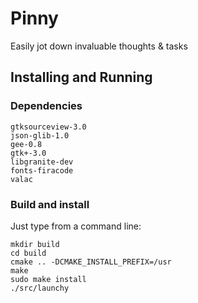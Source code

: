 # Pinny

Easily jot down invaluable thoughts & tasks

## Installing and Running 

### Dependencies 

	gtksourceview-3.0
	json-glib-1.0
	gee-0.8
	gtk+-3.0
	libgranite-dev
	fonts-firacode
	valac

### Build and install 

Just type from a command line:

	mkdir build
	cd build
	cmake .. -DCMAKE_INSTALL_PREFIX=/usr
	make
	sudo make install
	./src/launchy
